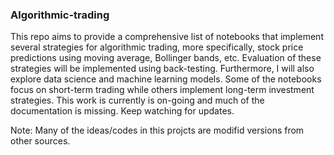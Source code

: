 ### Algorithmic-trading

This repo aims to provide a comprehensive list of notebooks that implement several strategies for algorithmic trading, more specifically, stock price predictions using moving average, Bollinger bands, etc. 
Evaluation of these strategies will be implemented using back-testing. Furthermore, I will also explore data science and machine learning models.
Some of the notebooks focus on short-term trading while others implement long-term investment strategies. This work is currently is on-going and much of the documentation is missing. Keep watching for updates.

Note: Many of the ideas/codes in this projcts are modifid versions from other sources.
